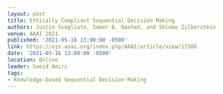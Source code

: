 ```yaml
---
layout: post
title: Ethically Compliant Sequential Decision Making
authors: Justin Svegliato, Samer B. Nashed, and Shlomo Zilberstein
venue: AAAI 2021
published: '2021-05-18 13:00:00 -0500'
link: https://ojs.aaai.org/index.php/AAAI/article/view/17386
date: '2021-03-16 13:00:00 -0500'
location: Online
leader: Saeid Amiri
tags:
- Knowledge-based Sequential Decision Making
---
```

